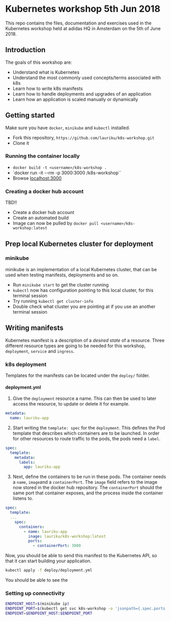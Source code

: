# Kubernetes workshop 5th Jun 2018
This repo contains the files, documentation and exercises used in the Kubernetes workshop held at adidas HQ in Amsterdam on the 5th of June 2018.

## Introduction
The goals of this workshop are:

* Understand what is Kubernetes
* Understand the most commonly used concepts/terms associated with k8s
* Learn how to write k8s manifests
* Learn how to handle deployments and upgrades of an application
* Learn how an application is scaled manually or dynamically

## Getting started
Make sure you have `docker`, `minikube` and `kubectl` installed.

* Fork this repository, `https://github.com/lauriku/k8s-workshop.git`
* Clone it

### Running the container locally
* `docker build -t <username>/k8s-workshop .`
* `docker run -it --rm -p 3000:3000 <username>/k8s-workshop``
* Browse [localhost:3000](http://localhost:3000)

### Creating a docker hub account
TBD!!

* Create a docker hub account
* Create an automated build
* Image can now be pulled by `docker pull <username>/k8s-workshop:latest`

## Prep local Kubernetes cluster for deployment
### minikube
minikube is an implementation of a local Kubernetes cluster, that can be used when testing manifests, deployments and so on.
* Run `minikube start` to get the cluster running
* `kubectl` now has configuration pointing to this local cluster, for this terminal session
* Try running `kubectl get cluster-info`
* Double check what cluster you are pointing at if you use an another terminal session

## Writing manifests
Kubernetes manifest is a description of a _desired state_ of a resource. Three different resource types are going to be needed for this workshop, `deployment`, `service` and `ingress`.

### k8s deployment
Templates for the manifests can be located under the `deploy/` folder.

#### deployment.yml

1. Give the `deployment` resource a name. This can then be used to later access the resource, to update or delete it for example.

```yaml
metadata:
  name: lauriku-app
```

2. Start writing the `template: spec` for the `deployment`. This defines the Pod template that describes which containers are to be launched. In order for other resources to route traffic to the pods, the pods need a `label`.
```yaml
spec:
  template:
    metadata:
      labels:
        app: lauriku-app
```

3. Next, define the containers to be run in these pods. The container needs a `name`, `image`and a `containerPort`. The `image` field refers to the image now stored in the docker hub repository. The `containerPort` should the same port that container exposes, and the process inside the container listens to.

```yaml
spec:
  template:
  ...
    spec:
      containers:
        - name: lauriku-app
          inage: lauriku/k8s-workshop:latest
          ports:
            - containerPort: 3000
```

Now, you should be able to send this manifest to the Kubernetes API, so that it can start building your application.

```bash
kubectl apply -f deploy/deployment.yml
```

You should be able to see the 

### Setting up connectivity
```bash
ENDPOINT_HOST=$(minikube ip)
ENDPOINT_PORT=$(kubectl get svc k8s-workshop -o 'jsonpath={.spec.ports[0].nodePort}')
ENDPOINT=$ENDPOINT_HOST:$ENDPOINT_PORT
```


